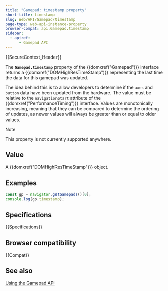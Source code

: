 ```yaml
---
title: "Gamepad: timestamp property"
short-title: timestamp
slug: Web/API/Gamepad/timestamp
page-type: web-api-instance-property
browser-compat: api.Gamepad.timestamp
sidebar:
  - apiref:
      - Gamepad API
---
```


{{SecureContext_Header}}

The **`Gamepad.timestamp`** property of the
{{domxref("Gamepad")}} interface returns a {{domxref("DOMHighResTimeStamp")}}
representing the last time the data for this gamepad was updated.

The idea behind this is to allow developers to determine if the `axes` and
`button` data have been updated from the hardware. The value must be
relative to the `navigationStart` attribute of the
{{domxref("PerformanceTiming")}} interface. Values are monotonically
increasing, meaning that they can be compared to determine the ordering of updates, as
newer values will always be greater than or equal to older values.

> [!NOTE]
> This property is not currently supported anywhere.

## Value

A {{domxref("DOMHighResTimeStamp")}} object.

## Examples

```js
const gp = navigator.getGamepads()[0];
console.log(gp.timestamp);
```

## Specifications

{{Specifications}}

## Browser compatibility

{{Compat}}

## See also

[Using the Gamepad API](/en-US/docs/Web/API/Gamepad_API/Using_the_Gamepad_API)
